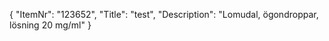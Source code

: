 {
  "ItemNr": "123652",
  "Title": "test",
  "Description": "Lomudal, ögondroppar, lösning 20 mg/ml"
}